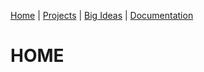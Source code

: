 [Home](https://kaankutluer.github.io.) | [Projects](projects.md) | [Big Ideas](https://kaankutluer.github.io./big_ideas) | [Documentation](https://kaankutluer.github.io./documentation)

# HOME
